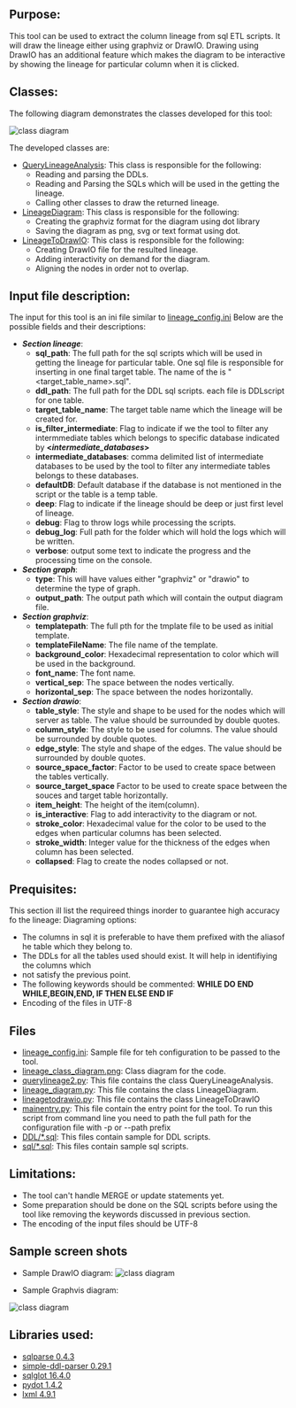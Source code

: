 ## Purpose:
This tool can be used to extract the column lineage from sql ETL scripts.
It will draw the lineage either using graphviz or DrawIO.
Drawing using DrawIO has an additional feature which makes the diagram to
be interactive by showing the lineage for particular column when it is clicked.

## Classes:
The following diagram demonstrates the classes developed for this tool:

![class diagram](images/lineage_class_diagram.png)

The developed classes are:
- [QueryLineageAnalysis](code/querylineage2.py):
This class is responsible for the following:
  * Reading and parsing the DDLs.
  * Reading and Parsing the SQLs which will be used in the getting the lineage.
  * Calling other classes to draw the returned lineage.
- [LineageDiagram](code/lineage_diagram.py): 
This class is responsible for the following:
  * Creating the graphviz format for the diagram using dot library
  * Saving the diagram as png, svg or text format using dot.
- [LineageToDrawIO](code/lineagetodrawio.py):
This class is responsible for the following:
  * Creating DrawIO file for the resulted lineage.
  * Adding interactivity on demand for the diagram.
  * Aligning the nodes in order not to overlap.

## Input file description:
The input for this tool is an ini file similar to [lineage_config.ini](config/lineage_config.ini)
Below are the possible fields and their descriptions:
- **_Section lineage_**:
  * **sql_path**: The full path for the sql scripts which will be used in 
  getting the lineage for particular table. One sql file is responsible 
  for inserting in one final target table. The name of the is "<target_table_name>.sql". 
  * **ddl_path**: The full path for the DDL sql scripts. each file is DDLscript for one table.
  * **target_table_name**: The target table name which the lineage will be created for.
  * **is_filter_intermediate**: Flag to indicate if we the tool to filter any intermmediate tables
  which belongs to specific database indicated by **<_intermediate_databases_>**
  * **intermediate_databases**: comma delimited list of intermediate databases 
  to be used by the tool to filter any intermediate tables belongs to these databases.
  * **defaultDB**: Default database if the database is not mentioned in the script or the table
  is a temp table.
  * **deep**: Flag to indicate if the lineage should be deep or just first level of lineage.
  * **debug**: Flag to throw logs while processing the scripts.
  * **debug_log**: Full path for the folder which will hold the logs which will be written.
  * **verbose**: output some text to indicate the progress and the processing time on the console.
- **_Section graph_**:
  * **type**: This will have values either "graphviz" or "drawio" to determine the type of graph.
  * **output_path**: The output path which will contain the output diagram file.
- **_Section graphviz_**:
  * **templatepath**: The full pth for the tmplate file to be used as initial template.
  * **templateFileName**: The file name of the template.
  * **background_color**: Hexadecimal representation to color which will be used in the background.
  * **font_name**: The font name.
  * **vertical_sep**: The space between the nodes vertically.
  * **horizontal_sep**: The space between the nodes horizontally.
- **_Section drawio_**:
  * **table_style**: The style and shape to be used for the nodes which will server as table. 
  The value should be surrounded by double quotes.
  * **column_style**: The style to be used for columns. The value should be surrounded 
  by double quotes. 
  * **edge_style**: The style and shape of the edges. The value should be surrounded 
  by double quotes.
  * **source_space_factor**: Factor to be used to create space between the tables vertically.
  * **source_target_space** Factor to be used to create space between the souces and
  target table horizontally.
  * **item_height**: The height of the item(column).
  * **is_interactive**: Flag to add interactivity to the diagram or not.
  * **stroke_color**: Hexadecimal value for the color to be used to the 
  edges when particular columns has been selected.
  * **stroke_width**: Integer value for the thickness of the edges when column has been selected.
  * **collapsed**: Flag to create the nodes collapsed or not.

## Prequisites:
This section ill list  the requireed things inorder to guarantee high accuracy fo the lineage:
Diagraming options:
- The columns in sql it is preferable to have them prefixed with the aliasof he table which they 
belong to.
- The DDLs for all the tables used should exist. It will help in identifiying the columns which
- not satisfy the previous point.
- The following keywords should be commented: **WHILE DO END WHILE,BEGIN,END, IF THEN ELSE END IF**
- Encoding of the files in UTF-8
## Files
 - [lineage_config.ini](./config/lineage_config.ini): Sample file for teh configuration to be passed to the tool.
 - [lineage_class_diagram.png](./images/lineage_class_diagram.png): Class diagram for the code.
 - [querylineage2.py](./code/querylineage2.py): This file contains the class QueryLineageAnalysis.
 - [lineage_diagram.py](./code/lineage_diagram.py): This file contains the class LineageDiagram.
 - [lineagetodrawio.py](./code/lineagetodrawio.py): This file contains the class LineageToDrawIO
 - [mainentry.py](./code/mainentry.py): This file contain the entry point for the tool.
To run this script from command line you need to path the full path for the configuration 
file with -p or --path prefix
 - [DDL/*.sql](./DDL/*.sql): This files contain sample for DDL scripts.
 - [sql/*.sql](./sql/*.sql): This files contain sample sql scripts.

## Limitations:
- The tool can't handle MERGE or update statements yet.
- Some preparation should be done on the SQL scripts before using the tool like removing 
the keywords discussed in previous section.
- The encoding of the input files should be UTF-8

## Sample screen shots
* Sample DrawIO diagram:
![class diagram](images/Sample_drawio.png)

* Sample Graphvis diagram:

![class diagram](images/Tab3.png)
 
## Libraries used:
- [sqlparse 0.4.3](https://pypi.org/project/sqlparse/0.4.3/)
- [simple-ddl-parser 0.29.1](https://pypi.org/project/simple-ddl-parser/0.29.1/)
- [sqlglot 16.4.0](https://pypi.org/project/sqlglot/16.4.0/)
- [pydot 1.4.2](https://pypi.org/project/pydot/)
- [lxml 4.9.1](https://pypi.org/project/lxml/4.9.1/)